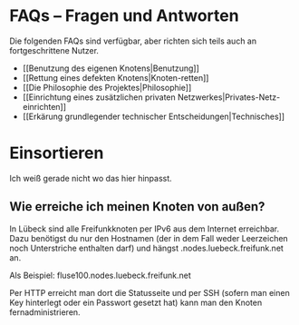 # FAQs – Fragen und Antworten
Die folgenden FAQs sind verfügbar, aber richten sich teils auch an fortgeschrittene Nutzer.

* [[Benutzung des eigenen Knotens|Benutzung]]
* [[Rettung eines defekten Knotens|Knoten-retten]]
* [[Die Philosophie des Projektes|Philosophie]]
* [[Einrichtung eines zusätzlichen privaten Netzwerkes|Privates-Netz-einrichten]]
* [[Erkärung grundlegender technischer Entscheidungen|Technisches]]

# Einsortieren

Ich weiß gerade nicht wo das hier hinpasst.

## Wie erreiche ich meinen Knoten von außen?

In Lübeck sind alle Freifunkknoten per IPv6 aus dem Internet
erreichbar. Dazu benötigst du nur den Hostnamen (der in dem Fall weder
Leerzeichen noch Unterstriche enthalten darf) und hängst
.nodes.luebeck.freifunk.net an.

Als Beispiel: fluse100.nodes.luebeck.freifunk.net

Per HTTP erreicht man dort die Statusseite und per SSH (sofern man
einen Key hinterlegt oder ein Passwort gesetzt hat) kann man den
Knoten fernadministrieren.